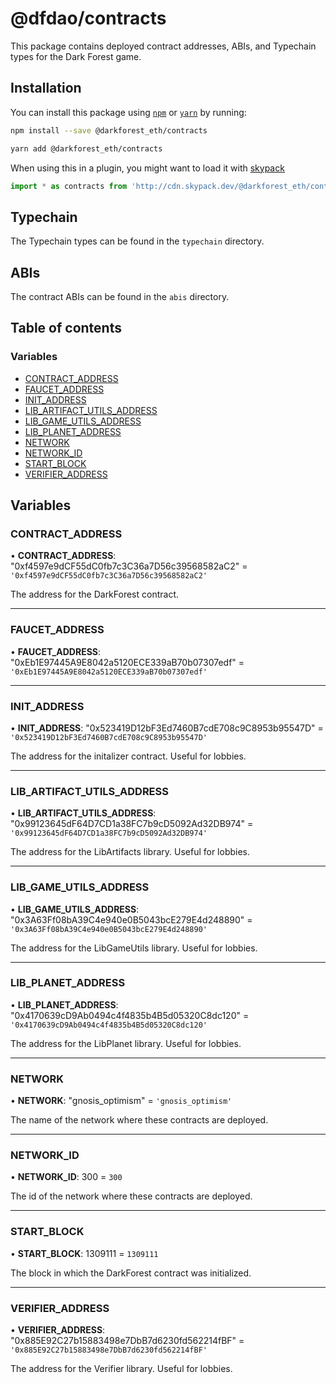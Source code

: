 # @dfdao/contracts

This package contains deployed contract addresses, ABIs, and Typechain types
for the Dark Forest game.

## Installation

You can install this package using [`npm`](https://www.npmjs.com) or
[`yarn`](https://classic.yarnpkg.com/lang/en/) by running:

```bash
npm install --save @darkforest_eth/contracts
```

```bash
yarn add @darkforest_eth/contracts
```

When using this in a plugin, you might want to load it with [skypack](https://www.skypack.dev)

```js
import * as contracts from 'http://cdn.skypack.dev/@darkforest_eth/contracts';
```

## Typechain

The Typechain types can be found in the `typechain` directory.

## ABIs

The contract ABIs can be found in the `abis` directory.

## Table of contents

### Variables

- [CONTRACT_ADDRESS](undefined)
- [FAUCET_ADDRESS](undefined)
- [INIT_ADDRESS](undefined)
- [LIB_ARTIFACT_UTILS_ADDRESS](undefined)
- [LIB_GAME_UTILS_ADDRESS](undefined)
- [LIB_PLANET_ADDRESS](undefined)
- [NETWORK](undefined)
- [NETWORK_ID](undefined)
- [START_BLOCK](undefined)
- [VERIFIER_ADDRESS](undefined)

## Variables

### CONTRACT_ADDRESS

• **CONTRACT_ADDRESS**: "0xf4597e9dCF55dC0fb7c3C36a7D56c39568582aC2" = `'0xf4597e9dCF55dC0fb7c3C36a7D56c39568582aC2'`

The address for the DarkForest contract.

---

### FAUCET_ADDRESS

• **FAUCET_ADDRESS**: "0xEb1E97445A9E8042a5120ECE339aB70b07307edf" = `'0xEb1E97445A9E8042a5120ECE339aB70b07307edf'`

---

### INIT_ADDRESS

• **INIT_ADDRESS**: "0x523419D12bF3Ed7460B7cdE708c9C8953b95547D" = `'0x523419D12bF3Ed7460B7cdE708c9C8953b95547D'`

The address for the initalizer contract. Useful for lobbies.

---

### LIB_ARTIFACT_UTILS_ADDRESS

• **LIB_ARTIFACT_UTILS_ADDRESS**: "0x99123645dF64D7CD1a38FC7b9cD5092Ad32DB974" = `'0x99123645dF64D7CD1a38FC7b9cD5092Ad32DB974'`

The address for the LibArtifacts library. Useful for lobbies.

---

### LIB_GAME_UTILS_ADDRESS

• **LIB_GAME_UTILS_ADDRESS**: "0x3A63Ff08bA39C4e940e0B5043bcE279E4d248890" = `'0x3A63Ff08bA39C4e940e0B5043bcE279E4d248890'`

The address for the LibGameUtils library. Useful for lobbies.

---

### LIB_PLANET_ADDRESS

• **LIB_PLANET_ADDRESS**: "0x4170639cD9Ab0494c4f4835b4B5d05320C8dc120" = `'0x4170639cD9Ab0494c4f4835b4B5d05320C8dc120'`

The address for the LibPlanet library. Useful for lobbies.

---

### NETWORK

• **NETWORK**: "gnosis_optimism" = `'gnosis_optimism'`

The name of the network where these contracts are deployed.

---

### NETWORK_ID

• **NETWORK_ID**: 300 = `300`

The id of the network where these contracts are deployed.

---

### START_BLOCK

• **START_BLOCK**: 1309111 = `1309111`

The block in which the DarkForest contract was initialized.

---

### VERIFIER_ADDRESS

• **VERIFIER_ADDRESS**: "0x885E92C27b15883498e7DbB7d6230fd562214fBF" = `'0x885E92C27b15883498e7DbB7d6230fd562214fBF'`

The address for the Verifier library. Useful for lobbies.
